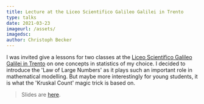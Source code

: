 ```yaml
---
title: Lecture at the Liceo Scientifico Galileo Galilei in Trento
type: talks
date: 2021-03-23
imageurl: /assets/
imagedsc:    
author: Christoph Becker
---
```


I was invited give a lessons for two classes at the [Liceo Scientifico Galileo Galilei in Trento](https://www.lsgalilei.org) on one concepts in statistics of my choice. I decided to introduce the 'Law of Large Numbers' as it plays such an important role in mathematical modelling. But maybe more interestingly for young students, it is what the 'Kruskal Count' magic trick is based on.

> Slides are [here](/assets/talks/talks_LiceoScientificoGalileoGalilei_for_public.pdf).
